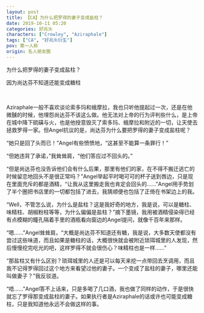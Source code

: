 ```yaml
---
layout: post
title: 【CA】为什么把罗得的妻子变成盐柱？
date: 2019-10-11 05:20
categories: 好兆头
characters: ["Crowley", "Aziraphale"]
tags: ["CA", "好兆头衍生"]
pov: 第一人称
origin: 名人朋友圈
---
```


为什么把罗得的妻子变成盐柱？

因为尚达芬不知道还能变成糖柱

<br>

Aziraphale一般不喜欢谈论索多玛和蛾摩拉，我也只听他提起过一次，还是在他微醺的时候，他埋怨尚达芬不该这么做。他无法对上帝的行为评判些什么，是上帝在城中降下硫磺与火，也是他授意毁灭了索多玛、蛾摩拉和附近的一切，让天使去拯救罗得一家。但Angel抗议的是，尚达芬为什么要把罗得的妻子变成盐柱呢？

“她只是回了头而已！”Angel有些愤愤地，“这甚至不能算一条罪行！”

“但她违背了承诺，”我耸耸肩，“他们答应过不回头的。”

“但是尚达芬也没告诉他们会有什么后果，那里有他们的家，在不得不搬迁逃亡的时候留恋地回头不是很正常吗？”Angel举起平时喝可可的杯子送到唇边，只是现在里面充斥的都是酒精，“让我从这里搬走我也肯定会回头的……”Angel用手势划了半个圈把书店里的一切都包括了进去，我猜顺便也包括了正倚在书架边上的我。

“Well，不管怎么说，为什么是盐柱？这是我好奇的地方，我是说，可以是糖柱、味精柱、胡椒粉柱等等，为什么偏偏是盐柱？”摘下墨镜，我用被酒精侵染得已经有点模糊的瞳孔隔着手里的酒瓶看向窗边的Angel提问，就像千百年来那样。

“嗯……”Angel耸耸肩，“大概是尚达芬不知道还有糖，我是说，大多数天使都没有尝过这些味道，而且如果是糖柱的话，大概很快就会被附近琐珥城里的人发现，然后慢慢挖完吃光的吧，这样罗得不就会很伤心？味精柱也是一样……”

“那盐柱又有什么区别？琐珥城里的人还是可以每天来挖一点带回去烹调用，而且我不记得罗得回过这个地方来看望过他的妻子。一个变成了盐柱的妻子，哪里还能叫做妻子？”我反驳道。

“唔……”Angel答不上话来，只是多喝了几口酒，我也做了同样的动作，于是很快就忘了罗得那变成盐柱的妻子。如果执行者是Aziraphale的话或许也可能变成糖柱，只是我知道他永远不会做这样的事。
